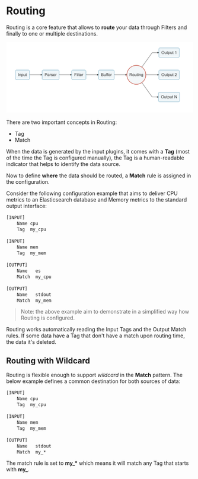 # Routing

Routing is a core feature that allows to **route** your data through Filters and finally to one or multiple destinations.

![](../.gitbook/assets/logging_pipeline_routing%20%281%29%20%281%29%20%282%29%20%282%29%20%282%29%20%282%29%20%282%29%20%282%29%20%281%29.png)

There are two important concepts in Routing:

* Tag
* Match

When the data is generated by the input plugins, it comes with a **Tag** \(most of the time the Tag is configured manually\), the Tag is a human-readable indicator that helps to identify the data source.

Now to define **where** the data should be routed, a **Match** rule is assigned in the configuration.

Consider the following configuration example that aims to deliver CPU metrics to an Elasticsearch database and Memory metrics to the standard output interface:

```text
[INPUT]
    Name cpu
    Tag  my_cpu

[INPUT]
    Name mem
    Tag  my_mem

[OUTPUT]
    Name   es
    Match  my_cpu

[OUTPUT]
    Name   stdout
    Match  my_mem
```

> Note: the above example aim to demonstrate in a simplified way how Routing is configured.

Routing works automatically reading the Input Tags and the Output Match rules. If some data have a Tag that don't have a match upon routing time, the data it's deleted.

## Routing with Wildcard

Routing is flexible enough to support _wildcard_ in the **Match** pattern. The below example defines a common destination for both sources of data:

```text
[INPUT]
    Name cpu
    Tag  my_cpu

[INPUT]
    Name mem
    Tag  my_mem

[OUTPUT]
    Name   stdout
    Match  my_*
```

The match rule is set to **my\_\*** which means it will match any Tag that starts with **my\_**.

